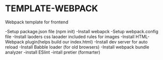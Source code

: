 # TEMPLATE-WEBPACK

Webpack template for frontend 

-Setup package.json file (npm init)
-Install webapck
-Setup webpack.config file 
-Install laoders
  css laoader
  included rules for images
-Install HTML-Webpack plugin(helps build our index.html)
-Install dev server for auto reload
-Install Babble loader (for old browsers)
-Install webpack bundle analyzer
-install ESlint
-intall pretier (formarter)  
